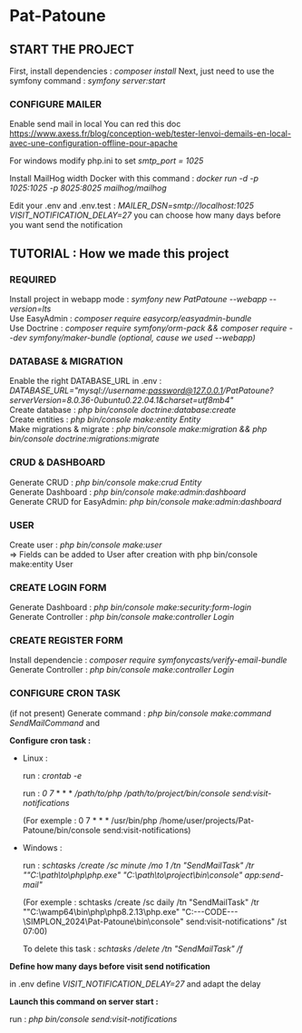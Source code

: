 # Pat-Patoune  

## START THE PROJECT
First, install dependencies : *composer install*
Next, just need to use the symfony command : *symfony server:start*

### CONFIGURE MAILER 
Enable send mail in local
You can red this doc https://www.axess.fr/blog/conception-web/tester-lenvoi-demails-en-local-avec-une-configuration-offline-pour-apache

For windows modify php.ini to set *smtp_port = 1025*

Install MailHog width Docker with this command : *docker run -d -p 1025:1025 -p 8025:8025 mailhog/mailhog*

Edit your .env and .env.test :
*MAILER_DSN=smtp://localhost:1025*
*VISIT_NOTIFICATION_DELAY=27*  you can choose how many days before you want send the notification

## TUTORIAL : How we made this project  

### REQUIRED  
Install project in webapp mode : *symfony new PatPatoune --webapp --version=lts*  
Use EasyAdmin : *composer require easycorp/easyadmin-bundle*  
Use Doctrine : *composer require symfony/orm-pack && composer require --dev symfony/maker-bundle (optional, cause we used --webapp)*  

### DATABASE & MIGRATION  
Enable the right DATABASE_URL in .env : *DATABASE_URL="mysql://username:password@127.0.0.1/PatPatoune?serverVersion=8.0.36-0ubuntu0.22.04.1&charset=utf8mb4"*  
Create database : *php bin/console doctrine\:database\:create*  
Create entities : *php bin/console make:entity Entity*  
Make migrations & migrate : *php bin/console make:migration && php bin/console doctrine\:migrations\:migrate*  

### CRUD & DASHBOARD  
Generate CRUD : *php bin/console make:crud Entity*  
Generate Dashboard : *php bin/console make\:admin\:dashboard*  
Generate CRUD for EasyAdmin: *php bin/console make\:admin\:dashboard*  


### USER  
Create user : *php bin/console make:user*  
  => Fields can be added to User after creation with php bin/console make:entity User  

### CREATE LOGIN FORM  
Generate Dashboard :  *php bin/console make:security:form-login*  
Generate Controller : *php bin/console make:controller Login*  

### CREATE REGISTER FORM  
Install dependencie : *composer require symfonycasts/verify-email-bundle*  
Generate Controller : *php bin/console make:controller Login*  

### CONFIGURE CRON TASK

(if not present) Generate command : *php bin/console make:command SendMailCommand* and

**Configure cron task :**
 - Linux :

    run : *crontab -e*

    run : *0 7* * * * */path/to/php /path/to/project/bin/console send:visit-notifications*
    
    (For exemple : 0 7 * * * /usr/bin/php /home/user/projects/Pat-Patoune/bin/console send:visit-notifications)


 - Windows :

    run : *schtasks /create /sc minute /mo 1 /tn "SendMailTask" /tr "\"C:\path\to\php\php.exe\" \"C:\path\to\project\bin\console\" app:send-mail"*

    (For exemple : schtasks /create /sc daily /tn "SendMailTask" /tr "\"C:\wamp64\bin\php\php8.2.13\php.exe\" \"C:\---CODE---\SIMPLON_2024\Pat-Patoune\bin\console\" send:visit-notifications" /st 07:00)

    To delete this task : *schtasks /delete /tn "SendMailTask" /f*


**Define how many days before visit send notification**

in .env define *VISIT_NOTIFICATION_DELAY=27* and adapt the delay

**Launch this command on server start :**

run : *php bin/console send:visit-notifications*

